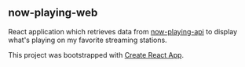 ## now-playing-web

React application which retrieves data from [now-playing-api](https://github.com/bhoggard/now-playing-api-ex) to display what's playing on my favorite streaming stations.

This project was bootstrapped with [Create React App](https://github.com/facebookincubator/create-react-app).
